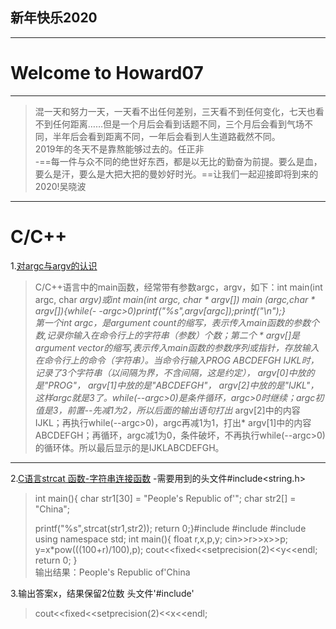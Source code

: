 ## 新年快乐2020
----
# Welcome to Howard07 #
---
<blockquote>混一天和努力一天，一天看不出任何差别，三天看不到任何变化，七天也看不到任何距离……但是一个月后会看到话题不同，三个月后会看到气场不同，半年后会看到距离不同，一年后会看到人生道路截然不同。<br>
2019年的冬天不是靠熬能够过去的。任正非<br>
-==每一件与众不同的绝世好东西，都是以无比的勤奋为前提。要么是血，要么是汗，要么是大把大把的曼妙好时光。==让我们一起迎接即将到来的2020!吴晓波</blockquote>

*****

# C/C++
1.[对argc与argv的认识](https://blog.csdn.net/u014106566/article/details/84141718)
>C/C++语言中的main函数，经常带有参数argc，argv，如下：int main(int argc, char ****argv)或int main(int argc, char * argv[])
main (argc,char * argv[]){while(- -argc>0)printf("%s",argv[argc]);printf("\n");}
<br>第一个int argc，是argument count的缩写，表示传入main函数的参数个数,记录你输入在命令行上的字符串（参数）个数；第二个 * argv[]是argument vector的缩写,表示传入main函数的参数序列或指针，存放输入在命令行上的命令（字符串）。当命令行输入PROG ABCDEFGH  IJKL时，记录了3个字符串（以间隔为界，不含间隔，这是约定），* argv[0]中放的是"PROG"，* argv[1]中放的是"ABCDEFGH"，* argv[2]中放的是"IJKL"，这样argc就是3了。while(--argc>0)是条件循环，argc>0时继续；argc初值是3，前置--先减1为2，所以后面的输出语句打出* argv[2]中的内容IJKL；再执行while(--argc>0)，argc再减1为1，打出* argv[1]中的内容ABCDEFGH；再循环，argc减1为0，条件破坏，不再执行while(--argc>0)的循环体。所以最后显示的是IJKLABCDEFGH。

---
2.[C语言strcat 函数-字符串连接函数](https://www.shiyanlou.com/courses/57/learning/?id=357)
-需要用到的头文件#include<string.h>
<blockquote>int main(){
   char str1[30] = "People's Republic of'";
   char str2[] = "China";

   printf("%s",strcat(str1,str2));
   return 0;}#include<iostream>
#include<cmath>
#include<iomanip>
using namespace std;
int main(){
	float r,x,p,y;
	cin>>r>>x>>p;
	y=x*pow(((100+r)/100),p);
	cout<<fixed<<setprecision(2)<<y<<endl;
	return 0;
}
  <br> 输出结果：People's Republic of'China
</blockquote>

3.输出答案x，结果保留2位数
头文件'#include<iomanip>'
>cout<<fixed<<setprecision(2)<<x<<endl;


